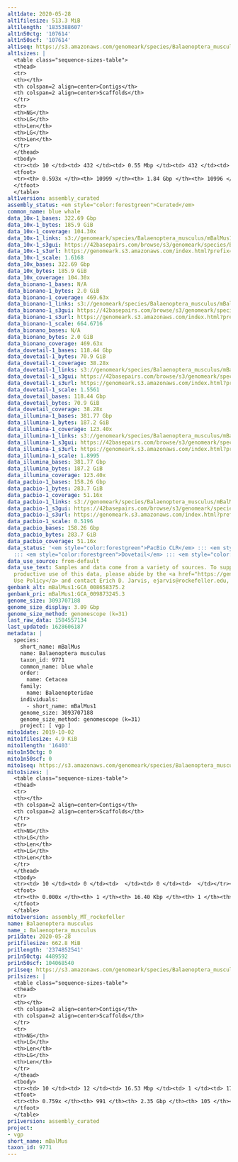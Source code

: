 ```yaml
---
alt1date: 2020-05-28
alt1filesize: 513.3 MiB
alt1length: '1835388607'
alt1n50ctg: '107614'
alt1n50scf: '107614'
alt1seq: https://s3.amazonaws.com/genomeark/species/Balaenoptera_musculus/mBalMus1/assembly_curated/mBalMus1.alt.cur.20200528.fasta.gz
alt1sizes: |
  <table class="sequence-sizes-table">
  <thead>
  <tr>
  <th></th>
  <th colspan=2 align=center>Contigs</th>
  <th colspan=2 align=center>Scaffolds</th>
  </tr>
  <tr>
  <th>NG</th>
  <th>LG</th>
  <th>Len</th>
  <th>LG</th>
  <th>Len</th>
  </tr>
  </thead>
  <tbody>
  <tr><td> 10 </td><td> 432 </td><td> 0.55 Mbp </td><td> 432 </td><td> 0.55 Mbp </td></tr><tr><td> 20 </td><td> 1117 </td><td> 376.33 Kbp </td><td> 1117 </td><td> 376.33 Kbp </td></tr><tr><td> 30 </td><td> 2085 </td><td> 272.87 Kbp </td><td> 2085 </td><td> 272.87 Kbp </td></tr><tr><td> 40 </td><td> 3460 </td><td> 187.09 Kbp </td><td> 3460 </td><td> 187.09 Kbp </td></tr><tr style="background-color:#cccccc;"><td> 50 </td><td> 5613 </td><td> 107.61 Kbp </td><td> 5613 </td><td> 107.61 Kbp </td></tr><tr><td> 60 </td><td> 0 </td><td>  </td><td> 0 </td><td>  </td></tr><tr><td> 70 </td><td> 0 </td><td>  </td><td> 0 </td><td>  </td></tr><tr><td> 80 </td><td> 0 </td><td>  </td><td> 0 </td><td>  </td></tr><tr><td> 90 </td><td> 0 </td><td>  </td><td> 0 </td><td>  </td></tr><tr><td> 100 </td><td> 0 </td><td>  </td><td> 0 </td><td>  </td></tr></tbody>
  <tfoot>
  <tr><th> 0.593x </th><th> 10999 </th><th> 1.84 Gbp </th><th> 10996 </th><th> 1.84 Gbp </th></tr>
  </tfoot>
  </table>
alt1version: assembly_curated
assembly_status: <em style="color:forestgreen">Curated</em>
common_name: blue whale
data_10x-1_bases: 322.69 Gbp
data_10x-1_bytes: 185.9 GiB
data_10x-1_coverage: 104.30x
data_10x-1_links: s3://genomeark/species/Balaenoptera_musculus/mBalMus1/genomic_data/10x/<br>
data_10x-1_s3gui: https://42basepairs.com/browse/s3/genomeark/species/Balaenoptera_musculus/mBalMus1/genomic_data/10x/
data_10x-1_s3url: https://genomeark.s3.amazonaws.com/index.html?prefix=species/Balaenoptera_musculus/mBalMus1/genomic_data/10x/
data_10x-1_scale: 1.6168
data_10x_bases: 322.69 Gbp
data_10x_bytes: 185.9 GiB
data_10x_coverage: 104.30x
data_bionano-1_bases: N/A
data_bionano-1_bytes: 2.0 GiB
data_bionano-1_coverage: 469.63x
data_bionano-1_links: s3://genomeark/species/Balaenoptera_musculus/mBalMus1/genomic_data/bionano/<br>
data_bionano-1_s3gui: https://42basepairs.com/browse/s3/genomeark/species/Balaenoptera_musculus/mBalMus1/genomic_data/bionano/
data_bionano-1_s3url: https://genomeark.s3.amazonaws.com/index.html?prefix=species/Balaenoptera_musculus/mBalMus1/genomic_data/bionano/
data_bionano-1_scale: 664.6716
data_bionano_bases: N/A
data_bionano_bytes: 2.0 GiB
data_bionano_coverage: 469.63x
data_dovetail-1_bases: 118.44 Gbp
data_dovetail-1_bytes: 70.9 GiB
data_dovetail-1_coverage: 38.28x
data_dovetail-1_links: s3://genomeark/species/Balaenoptera_musculus/mBalMus1/genomic_data/dovetail/<br>
data_dovetail-1_s3gui: https://42basepairs.com/browse/s3/genomeark/species/Balaenoptera_musculus/mBalMus1/genomic_data/dovetail/
data_dovetail-1_s3url: https://genomeark.s3.amazonaws.com/index.html?prefix=species/Balaenoptera_musculus/mBalMus1/genomic_data/dovetail/
data_dovetail-1_scale: 1.5561
data_dovetail_bases: 118.44 Gbp
data_dovetail_bytes: 70.9 GiB
data_dovetail_coverage: 38.28x
data_illumina-1_bases: 381.77 Gbp
data_illumina-1_bytes: 187.2 GiB
data_illumina-1_coverage: 123.40x
data_illumina-1_links: s3://genomeark/species/Balaenoptera_musculus/mBalMus1/genomic_data/illumina/<br>
data_illumina-1_s3gui: https://42basepairs.com/browse/s3/genomeark/species/Balaenoptera_musculus/mBalMus1/genomic_data/illumina/
data_illumina-1_s3url: https://genomeark.s3.amazonaws.com/index.html?prefix=species/Balaenoptera_musculus/mBalMus1/genomic_data/illumina/
data_illumina-1_scale: 1.8995
data_illumina_bases: 381.77 Gbp
data_illumina_bytes: 187.2 GiB
data_illumina_coverage: 123.40x
data_pacbio-1_bases: 158.26 Gbp
data_pacbio-1_bytes: 283.7 GiB
data_pacbio-1_coverage: 51.16x
data_pacbio-1_links: s3://genomeark/species/Balaenoptera_musculus/mBalMus1/genomic_data/pacbio/<br>
data_pacbio-1_s3gui: https://42basepairs.com/browse/s3/genomeark/species/Balaenoptera_musculus/mBalMus1/genomic_data/pacbio/
data_pacbio-1_s3url: https://genomeark.s3.amazonaws.com/index.html?prefix=species/Balaenoptera_musculus/mBalMus1/genomic_data/pacbio/
data_pacbio-1_scale: 0.5196
data_pacbio_bases: 158.26 Gbp
data_pacbio_bytes: 283.7 GiB
data_pacbio_coverage: 51.16x
data_status: '<em style="color:forestgreen">PacBio CLR</em> ::: <em style="color:forestgreen">10x</em>
  ::: <em style="color:forestgreen">Dovetail</em> ::: <em style="color:forestgreen">Illumina</em>'
data_use_source: from-default
data_use_text: Samples and data come from a variety of sources. To support fair and
  productive use of this data, please abide by the <a href="https://genome10k.soe.ucsc.edu/data-use-policies/">Data
  Use Policy</a> and contact Erich D. Jarvis, ejarvis@rockefeller.edu, with any questions.
genbank_alt: mBalMus1:GCA_008658375.2
genbank_pri: mBalMus1:GCA_009873245.3
genome_size: 3093707188
genome_size_display: 3.09 Gbp
genome_size_method: genomescope (k=31)
last_raw_data: 1584557134
last_updated: 1628606187
metadata: |
  species:
    short_name: mBalMus
    name: Balaenoptera musculus
    taxon_id: 9771
    common_name: blue whale
    order:
      name: Cetacea
    family:
      name: Balaenopteridae
    individuals:
      - short_name: mBalMus1
    genome_size: 3093707188
    genome_size_method: genomescope (k=31)
    project: [ vgp ]
mito1date: 2019-10-02
mito1filesize: 4.9 KiB
mito1length: '16403'
mito1n50ctg: 0
mito1n50scf: 0
mito1seq: https://s3.amazonaws.com/genomeark/species/Balaenoptera_musculus/mBalMus1/assembly_MT_rockefeller/mBalMus1.MT.20191002.fasta.gz
mito1sizes: |
  <table class="sequence-sizes-table">
  <thead>
  <tr>
  <th></th>
  <th colspan=2 align=center>Contigs</th>
  <th colspan=2 align=center>Scaffolds</th>
  </tr>
  <tr>
  <th>NG</th>
  <th>LG</th>
  <th>Len</th>
  <th>LG</th>
  <th>Len</th>
  </tr>
  </thead>
  <tbody>
  <tr><td> 10 </td><td> 0 </td><td>  </td><td> 0 </td><td>  </td></tr><tr><td> 20 </td><td> 0 </td><td>  </td><td> 0 </td><td>  </td></tr><tr><td> 30 </td><td> 0 </td><td>  </td><td> 0 </td><td>  </td></tr><tr><td> 40 </td><td> 0 </td><td>  </td><td> 0 </td><td>  </td></tr><tr style="background-color:#cccccc;"><td> 50 </td><td> 0 </td><td style="background-color:#ff8888;">  </td><td> 0 </td><td style="background-color:#ff8888;">  </td></tr><tr><td> 60 </td><td> 0 </td><td>  </td><td> 0 </td><td>  </td></tr><tr><td> 70 </td><td> 0 </td><td>  </td><td> 0 </td><td>  </td></tr><tr><td> 80 </td><td> 0 </td><td>  </td><td> 0 </td><td>  </td></tr><tr><td> 90 </td><td> 0 </td><td>  </td><td> 0 </td><td>  </td></tr><tr><td> 100 </td><td> 0 </td><td>  </td><td> 0 </td><td>  </td></tr></tbody>
  <tfoot>
  <tr><th> 0.000x </th><th> 1 </th><th> 16.40 Kbp </th><th> 1 </th><th> 16.40 Kbp </th></tr>
  </tfoot>
  </table>
mito1version: assembly_MT_rockefeller
name: Balaenoptera musculus
name_: Balaenoptera_musculus
pri1date: 2020-05-28
pri1filesize: 662.8 MiB
pri1length: '2374852541'
pri1n50ctg: 4489592
pri1n50scf: 104068540
pri1seq: https://s3.amazonaws.com/genomeark/species/Balaenoptera_musculus/mBalMus1/assembly_curated/mBalMus1.pri.cur.20200528.fasta.gz
pri1sizes: |
  <table class="sequence-sizes-table">
  <thead>
  <tr>
  <th></th>
  <th colspan=2 align=center>Contigs</th>
  <th colspan=2 align=center>Scaffolds</th>
  </tr>
  <tr>
  <th>NG</th>
  <th>LG</th>
  <th>Len</th>
  <th>LG</th>
  <th>Len</th>
  </tr>
  </thead>
  <tbody>
  <tr><td> 10 </td><td> 12 </td><td> 16.53 Mbp </td><td> 1 </td><td> 175.90 Mbp </td></tr><tr><td> 20 </td><td> 35 </td><td> 11.20 Mbp </td><td> 3 </td><td> 144.97 Mbp </td></tr><tr><td> 30 </td><td> 68 </td><td> 8.29 Mbp </td><td> 5 </td><td> 128.88 Mbp </td></tr><tr><td> 40 </td><td> 113 </td><td> 5.89 Mbp </td><td> 8 </td><td> 110.31 Mbp </td></tr><tr style="background-color:#cccccc;"><td> 50 </td><td> 173 </td><td style="background-color:#88ff88;"> 4.49 Mbp </td><td> 11 </td><td style="background-color:#88ff88;"> 104.07 Mbp </td></tr><tr><td> 60 </td><td> 260 </td><td> 2.77 Mbp </td><td> 14 </td><td> 90.46 Mbp </td></tr><tr><td> 70 </td><td> 426 </td><td> 1.16 Mbp </td><td> 18 </td><td> 79.66 Mbp </td></tr><tr><td> 80 </td><td> 0 </td><td>  </td><td> 0 </td><td>  </td></tr><tr><td> 90 </td><td> 0 </td><td>  </td><td> 0 </td><td>  </td></tr><tr><td> 100 </td><td> 0 </td><td>  </td><td> 0 </td><td>  </td></tr></tbody>
  <tfoot>
  <tr><th> 0.759x </th><th> 991 </th><th> 2.35 Gbp </th><th> 105 </th><th> 2.37 Gbp </th></tr>
  </tfoot>
  </table>
pri1version: assembly_curated
project:
- vgp
short_name: mBalMus
taxon_id: 9771
---
```

